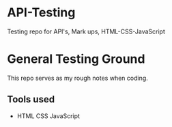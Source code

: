 # API-Testing
Testing repo for API's, Mark ups, HTML-CSS-JavaScript
# General Testing Ground
This repo serves as my rough notes when coding.

## Tools used
- HTML CSS JavaScript

